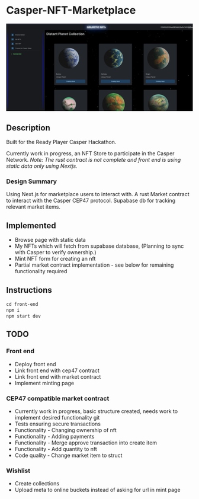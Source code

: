 # Casper-NFT-Marketplace

![](v1.gif)

## Description
Built for the Ready Player Casper Hackathon.

Currently work in progress, an NFT Store to participate in the Casper Network.
_Note: The rust contract is not complete and front end is using static data only using Nextjs._ 

### Design Summary
Using Next.js for marketplace users to interact with. 
A rust Market contract to interact with the Casper CEP47 protocol.
Supabase db for tracking relevant market items.


## Implemented
- Browse page with static data
- My NFTs which will fetch from supabase database, (Planning to sync with Casper to verify ownership.)
- Mint NFT form for creating an nft
- Partial market contract implementation - see below for remaining functionality required

## Instructions

```
cd front-end
npm i
npm start dev
```

## TODO
### Front end
- Deploy front end
- Link front end with cep47 contract
- Link front end with market contract
- Implement minting page

### CEP47 compatible market contract
- Currently work in progress, basic structure created, needs work to implement desired functionality git 
- Tests ensuring secure transactions
- Functionality - Changing ownership of nft
- Functionality - Adding payments
- Functionality - Merge approve transaction into create item
- Functionality - Add quantity to nft
- Code quality - Change market item to struct

### Wishlist
- Create collections
- Upload meta to online buckets instead of asking for url in mint page
